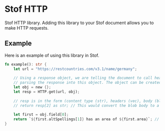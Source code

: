 # Stof HTTP
Stof HTTP library. Adding this library to your Stof document allows you to make HTTP requests.

## Example
Here is an example of using this library in Stof.

``` rust
fn example(): str {
    let url = "https://restcountries.com/v3.1/name/germany";
                
    // Using a response object, we are telling the document to call header_import using the responses 'content-type' as a format,
    // parsing the response into this object. The object can be created like so, or be an already created obj in the document somewhere.
    let obj = new {};
    let resp = HTTP.get(url, obj);
    
    // resp is in the form (content type (str), headers (vec), body (blob))
    // return resp[2] as str; // This would convert the blob body to a string using utf-8, returning the entire response body
    
    let first = obj.field[0];
    return `${first.altSpellings[1]} has an area of ${first.area}`; // returns 'Federal Republic of Germany has an area of 357114'
}
```
